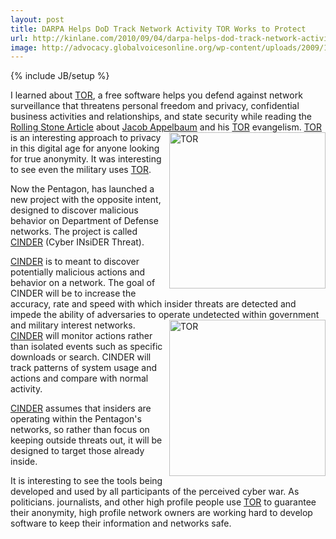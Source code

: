 ```yaml
---
layout: post
title: DARPA Helps DoD Track Network Activity TOR Works to Protect
url: http://kinlane.com/2010/09/04/darpa-helps-dod-track-network-activity-tor-works-to-protect/
image: http://advocacy.globalvoicesonline.org/wp-content/uploads/2009/12/tor_sticker.png
---
```

{% include JB/setup %}
<p>
     I learned about <a href="https://www.torproject.org/" target="_blank">TOR</a>, a free software helps you defend against network surveillance that threatens personal freedom and privacy, confidential business activities and relationships, and state security while reading the <a href="http://www.rollingstone.com/culture/news/17389/192242" target="_blank">Rolling Stone Article</a> about <a href="http://en.wikipedia.org/wiki/Jacob_Appelbaum" target="_blank">Jacob Appelbaum</a> and his <a href="https://www.torproject.org/" target="_blank">TOR</a> evangelism. <img class="alignnone c1" title="TOR" src="http://advocacy.globalvoicesonline.org/wp-content/uploads/2009/12/tor_sticker.png"  width="250" align="right" /> <a href="https://www.torproject.org/" target="_blank">TOR</a> is an interesting approach to privacy in this digital age for anyone looking for true anonymity. It was interesting to see even the military uses <a href="https://www.torproject.org/" target="_blank">TOR</a>.
</p>

<p>
     Now the Pentagon, has launched a new project with the opposite intent, designed to discover malicious behavior on Department of Defense networks. The project is called <a href="https://www.fbo.gov/index?s=opportunity&amp;mode=form&amp;id=cf11e81b7b06330fd249804f4c247606&amp;tab=core&amp;_cview=0" target="_blank">CINDER</a> (Cyber INsiDER Threat).
</p>

<p>
     <a href="https://www.fbo.gov/index?s=opportunity&amp;mode=form&amp;id=cf11e81b7b06330fd249804f4c247606&amp;tab=core&amp;_cview=0" target="_blank">CINDER</a> is to meant to discover potentially malicious actions and behavior on a network. The goal of CINDER will be to increase the accuracy, rate and speed with which insider threats are detected and impede the ability of adversaries to operate undetected within government and military interest networks. <img class="alignnone c1" title="TOR" src="http://theintelhub.com/wp-content/uploads/2010/07/darpa.png"  width="250" align="right" /> <a href="https://www.fbo.gov/index?s=opportunity&amp;mode=form&amp;id=cf11e81b7b06330fd249804f4c247606&amp;tab=core&amp;_cview=0" target="_blank">CINDER</a> will monitor actions rather than isolated events such as specific downloads or search. CINDER will track patterns of system usage and actions and compare with normal activity.
</p>

<p>
     <a href="https://www.fbo.gov/index?s=opportunity&amp;mode=form&amp;id=cf11e81b7b06330fd249804f4c247606&amp;tab=core&amp;_cview=0" target="_blank">CINDER</a> assumes that insiders are operating within the Pentagon's networks, so rather than focus on keeping outside threats out, it will be designed to target those already inside.
</p>

<p>
     It is interesting to see the tools being developed and used by all participants of the perceived cyber war. As politicians. journalists, and other high profile people use <a href="https://www.torproject.org/" target="_blank">TOR</a> to guarantee their anonymity, high profile network owners are working hard to develop software to keep their information and networks safe.
</p>